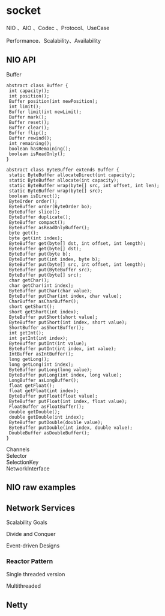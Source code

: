# socket

NIO 、AIO 、Codec 、Protocol、UseCase

Performance、Scalability、Availability


## NIO API

Buffer  <br>
```
abstract class Buffer {
 int capacity();
 int position();
 Buffer position(int newPosition);
 int limit();
 Buffer limit(int newLimit);
 Buffer mark();
 Buffer reset();
 Buffer clear();
 Buffer flip();
 Buffer rewind();
 int remaining();
 boolean hasRemaining();
 boolean isReadOnly();
}

abstract class ByteBuffer extends Buffer {
 static ByteBuffer allocateDirect(int capacity);
 static ByteBuffer allocate(int capacity);
 static ByteBuffer wrap(byte[] src, int offset, int len);
 static ByteBuffer wrap(byte[] src);
 boolean isDirect();
 ByteOrder order();
 ByteBuffer order(ByteOrder bo);
 ByteBuffer slice();
 ByteBuffer duplicate();
 ByteBuffer compact();
 ByteBuffer asReadOnlyBuffer();
 byte get();
 byte get(int index);
 ByteBuffer get(byte[] dst, int offset, int length);
 ByteBuffer get(byte[] dst);
 ByteBuffer put(byte b);
 ByteBuffer put(int index, byte b);
 ByteBuffer put(byte[] src, int offset, int length);
 ByteBuffer put(ByteBuffer src);
 ByteBuffer put(byte[] src);
 char getChar();
 char getChar(int index);
 ByteBuffer putChar(char value);
 ByteBuffer putChar(int index, char value);
 CharBuffer asCharBuffer();
 short getShort();
 short getShort(int index);
 ByteBuffer putShort(short value);
 ByteBuffer putShort(int index, short value);
 ShortBuffer asShortBuffer();
 int getInt();
 int getInt(int index);
 ByteBuffer putInt(int value);
 ByteBuffer putInt(int index, int value);
 IntBuffer asIntBuffer();
 long getLong();
 long getLong(int index);
 ByteBuffer putLong(long value);
 ByteBuffer putLong(int index, long value);
 LongBuffer asLongBuffer();
 float getFloat();
 float getFloat(int index);
 ByteBuffer putFloat(float value);
 ByteBuffer putFloat(int index, float value);
 FloatBuffer asFloatBuffer();
 double getDouble();
 double getDouble(int index);
 ByteBuffer putDouble(double value);
 ByteBuffer putDouble(int index, double value);
 DoubleBuffer asDoubleBuffer();
}
```

Channels <br>
Selector  <br>
SelectionKey  <br>
NetworkInterface <br>


## NIO raw examples


## Network Services 

Scalability Goals

Divide and Conquer

Event-driven Designs

### Reactor Pattern

Single threaded version

Multithreaded


## Netty


